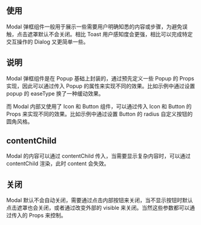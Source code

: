 ## 使用

Modal 弹框组件一般用于展示一些需要用户明确知悉的内容或步骤，为避免误触，点击遮罩默认不会关闭。相比 Toast 用户感知度会更强，相比可以完成特定交互操作的 Dialog 又更简单一些。

## 说明

Modal 弹框组件是在 Popup 基础上封装的，通过预先定义一些 Popup 的 Props 实现，因此可以通过传入 Popup 的属性来实现不同的效果。比如示例中通过设置 popup 的 easeType 换了一种缓动效果。

而 Modal 内部又使用了 Icon 和 Button 组件，可以通过传入 Icon 和 Button 的 Props 来实现不同的效果。比如示例中通过设置 Button 的 radius 自定义按钮的圆角风格。

## contentChild

Modal 的内容可以通过 contentChild 传入，当需要显示复杂内容时，可以通过 contentChild 渲染，此时 content 会失效。

## 关闭

Modal 默认不会自动关闭，需要通过点击内部按钮来关闭，当不显示按钮时默认点击遮罩也会关闭，或者通过改变外部的 visible 来关闭。当然这些参数都可以通过传入的 Props 来控制。
